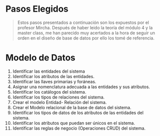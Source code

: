 # Pasos Elegidos
>Estos pasos presentados a continuación son los expuestos por el profesor Mircha. Después de haber leido la teoría del módulo 4 y la master class, me han parecido muy acertados a la hora de seguir un orden en el diseño de base de datos por ello los tomé de referencia.


# Modelo de Datos

1. Identificar las entidades del sistema 
1. Identificar los atributos de las entidades.
1. Identificar las llaves primarias y foráneas. 
1. Asignar una nomenclatura adecuada a las entidades y sus atributos. 
1. Identificar los catálogos del sistema. 
1. Identificar los tipos de relaciones del sistema.
1. Crear el modelo Entidad- Relación del sistema. 
1. Crear el Modelo relacional de la base de datos del sistema.
1. Identificar los tipos de datos de los atributos de las entidades del sistema. 
1. Identificar los atributos que puedan ser únicos en el sistema. 
1. Identificar las reglas de negocio (Operaciones CRUD) del sistema.